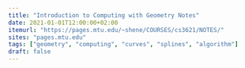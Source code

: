 ```yaml
---
title: "Introduction to Computing with Geometry Notes"
date: 2021-01-01T12:00:00+02:00
itemurl: "https://pages.mtu.edu/~shene/COURSES/cs3621/NOTES/"
sites: "pages.mtu.edu"
tags: ["geometry", "computing", "curves", "splines", "algorithm"]
draft: false
---
```


